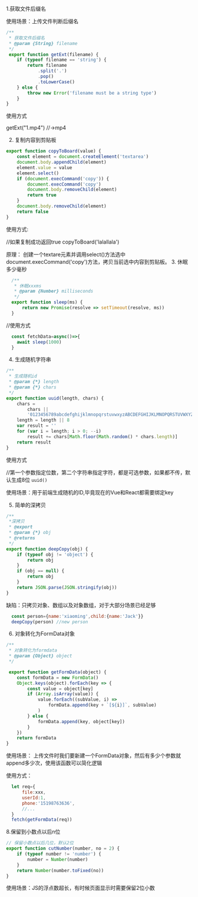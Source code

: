 1.获取文件后缀名

使用场景：上传文件判断后缀名

``` js
/**
 * 获取文件后缀名
 * @param {String} filename
 */
 export function getExt(filename) {
    if (typeof filename == 'string') {
        return filename
            .split('.')
            .pop()
            .toLowerCase()
    } else {
        throw new Error('filename must be a string type')
    }
}
```

使用方式

getExt("1.mp4") //->mp4

2. 复制内容到剪贴板

``` js
export function copyToBoard(value) {
    const element = document.createElement('textarea')
    document.body.appendChild(element)
    element.value = value
    element.select()
    if (document.execCommand('copy')) {
        document.execCommand('copy')
        document.body.removeChild(element)
        return true
    }
    document.body.removeChild(element)
    return false
}
```

使用方式:

//如果复制成功返回true
copyToBoard('lalallala')

原理：
创建一个textare元素并调用select()方法选中
document.execCommand('copy')方法，拷贝当前选中内容到剪贴板。
3. 休眠多少毫秒

``` js
  /**
   * 休眠xxxms
   * @param {Number} milliseconds
   */
  export function sleep(ms) {
      return new Promise(resolve => setTimeout(resolve, ms))
  }
```

//使用方式
```js
  const fetchData=async()=>{
    await sleep(1000)
  }
```

4. 生成随机字符串

``` js
/**
 * 生成随机id
 * @param {*} length
 * @param {*} chars
 */
export function uuid(length, chars) {
    chars =
        chars ||
        '0123456789abcdefghijklmnopqrstuvwxyzABCDEFGHIJKLMNOPQRSTUVWXYZ'
    length = length || 8
    var result = ''
    for (var i = length; i > 0; --i)
        result += chars[Math.floor(Math.random() * chars.length)]
    return result
}
```

使用方式

//第一个参数指定位数，第二个字符串指定字符，都是可选参数，如果都不传，默认生成8位
`uuid()`

使用场景：用于前端生成随机的ID,毕竟现在的Vue和React都需要绑定key

5. 简单的深拷贝

``` js
/**
 *深拷贝
 * @export
 * @param {*} obj
 * @returns
 */
export function deepCopy(obj) {
    if (typeof obj != 'object') {
        return obj
    }
    if (obj == null) {
        return obj
    }
    return JSON.parse(JSON.stringify(obj))
}
```

缺陷：只拷贝对象、数组以及对象数组，对于大部分场景已经足够

```js
  const person={name:'xiaoming',child:{name:'Jack'}}
  deepCopy(person) //new person
```


6. 对象转化为FormData对象

``` js
/**
 * 对象转化为formdata
 * @param {Object} object
 */

 export function getFormData(object) {
    const formData = new FormData()
    Object.keys(object).forEach(key => {
        const value = object[key]
        if (Array.isArray(value)) {
            value.forEach((subValue, i) =>
                formData.append(key + `[${i}]`, subValue)
            )
        } else {
            formData.append(key, object[key])
        }
    })
    return formData
}
```

使用场景：
上传文件时我们要新建一个FormData对象，然后有多少个参数就append多少次，使用该函数可以简化逻辑

使用方式：

```js
  let req={
      file:xxx,
      userId:1,
      phone:'15198763636',
      //...
  }
  fetch(getFormData(req))
```


8.保留到小数点以后n位

```js
// 保留小数点以后几位，默认2位
export function cutNumber(number, no = 2) {
    if (typeof number != 'number') {
        number = Number(number)
    }
    return Number(number.toFixed(no))
}
```

使用场景：JS的浮点数超长，有时候页面显示时需要保留2位小数